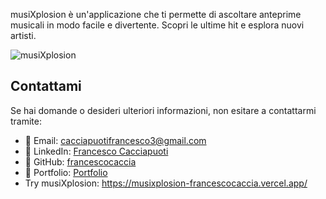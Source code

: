 musiXplosion è un'applicazione che ti permette di ascoltare anteprime musicali in modo facile e divertente. Scopri le ultime hit e esplora nuovi artisti.

![musiXplosion](https://github.com/francescocaccia/musiXplosion/assets/123968277/6ad5d480-4cf9-4b6d-b968-a8229c754702)


## Contattami

Se hai domande o desideri ulteriori informazioni, non esitare a contattarmi tramite:

- 📧 Email: [cacciapuotifrancesco3@gmail.com](mail:cacciapuotifrancesco3@gmail.com)
- 👥 LinkedIn: [Francesco Cacciapuoti](https://www.linkedin.com/in/francesco-cacciapuoti-45019718a/)
- 🐙 GitHub: [francescocaccia](https://github.com/francescocaccia)
- 📒 Portfolio: [Portfolio](https://portfolio-francesco-cacciapuoti.vercel.app/)
- Try musiXplosion: https://musixplosion-francescocaccia.vercel.app/
